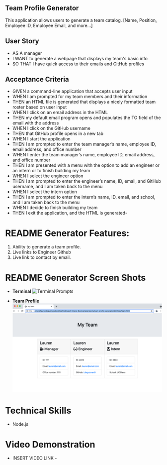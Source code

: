 ## Team Profile Generator

This application allows users to generate a team catalog. [Name, Position, Employee ID, Employee Email, and more...]

## User Story

- AS A manager
- I WANT to generate a webpage that displays my team's basic info
- SO THAT I have quick access to their emails and GitHub profiles

## Acceptance Criteria

- GIVEN a command-line application that accepts user input
- WHEN I am prompted for my team members and their information
- THEN an HTML file is generated that displays a nicely formatted team roster based on user input
- WHEN I click on an email address in the HTML
- THEN my default email program opens and populates the TO field of the email with the address
- WHEN I click on the GitHub username
- THEN that GitHub profile opens in a new tab
- WHEN I start the application
- THEN I am prompted to enter the team manager’s name, employee ID, email address, and office number
- WHEN I enter the team manager’s name, employee ID, email address, and office number
- THEN I am presented with a menu with the option to add an engineer or an intern or to finish building my team
- WHEN I select the engineer option
- THEN I am prompted to enter the engineer’s name, ID, email, and GitHub username, and I am taken back to the menu
- WHEN I select the intern option
- THEN I am prompted to enter the intern’s name, ID, email, and school, and I am taken back to the menu
- WHEN I decide to finish building my team
- THEN I exit the application, and the HTML is generated-

# README Generator Features:

1. Ability to generate a team profile.
2. Live links to Engineer Github
3. Live link to contact by email.

# README Generator Screen Shots

- **Terminal**
  ![Terminal Prompts](hhttps://github.com/Ldeguzman9/team-profile-generator/blob/develop/assets/images/terminal-prompts-screenshot.png?raw=true)

- **Team Profile**
  ![Team Profile](https://github.com/Ldeguzman9/team-profile-generator/blob/develop/assets/images/team-profile-screenshot.png?raw=true)

# Technical Skills

- Node.js

# Video Demonstration

- INSERT VIDEO LINK -
